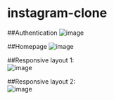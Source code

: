 # instagram-clone

##Authentication
![image](https://github.com/rxunxk/instagram-clone/assets/37786416/bf587f83-4aac-441c-91e9-fc7f9101fee6)

##Homepage
![image](https://github.com/rxunxk/instagram-clone/assets/37786416/8a564a3a-37b2-473f-a433-83f25038f626)

##Responsive layout 1:  
![image](https://github.com/rxunxk/instagram-clone/assets/37786416/9af767a8-f1c6-4eb5-9d63-e1b11aa6ffb2)

##Responsive layout 2:  
![image](https://github.com/rxunxk/instagram-clone/assets/37786416/b6cd6e19-25ae-45d2-afa0-5c40b2825c2d)
